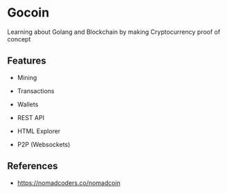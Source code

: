 # Gocoin

Learning about Golang and Blockchain by making Cryptocurrency proof of concept

## Features

- Mining

- Transactions

- Wallets

- REST API

- HTML Explorer

- P2P (Websockets)

## References

- https://nomadcoders.co/nomadcoin
